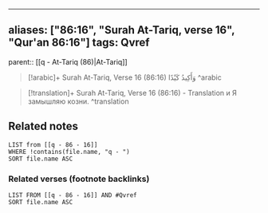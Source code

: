 
---
aliases: ["86:16", "Surah At-Tariq, verse 16", "Qur'an 86:16"]
tags: Qvref
---

parent:: [[q - At-Tariq (86)|At-Tariq]]

> [!arabic]+ Surah At-Tariq, Verse 16 (86:16)
> <span class="quran-arabic">وَأَكِيدُ كَيْدًا</span>
^arabic

> [!translation]+ Surah At-Tariq, Verse 16 (86:16) - Translation
> и Я замышляю козни.
^translation



## Related notes
```dataview
LIST from [[q - 86 - 16]]
WHERE !contains(file.name, "q - ")
SORT file.name ASC
```

### Related verses (footnote backlinks)
```dataview
LIST FROM [[q - 86 - 16]] AND #Qvref
SORT file.name ASC
```

